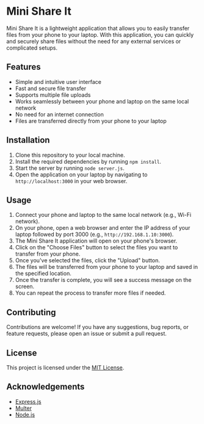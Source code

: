 # Mini Share It

Mini Share It is a lightweight application that allows you to easily transfer files from your phone to your laptop. With this application, you can quickly and securely share files without the need for any external services or complicated setups.

## Features

- Simple and intuitive user interface
- Fast and secure file transfer
- Supports multiple file uploads
- Works seamlessly between your phone and laptop on the same local network
- No need for an internet connection
- Files are transferred directly from your phone to your laptop

## Installation

1. Clone this repository to your local machine.
2. Install the required dependencies by running `npm install`.
3. Start the server by running `node server.js`.
4. Open the application on your laptop by navigating to `http://localhost:3000` in your web browser.

## Usage

1. Connect your phone and laptop to the same local network (e.g., Wi-Fi network).
2. On your phone, open a web browser and enter the IP address of your laptop followed by port 3000 (e.g., `http://192.168.1.10:3000`).
3. The Mini Share It application will open on your phone's browser.
4. Click on the "Choose Files" button to select the files you want to transfer from your phone.
5. Once you've selected the files, click the "Upload" button.
6. The files will be transferred from your phone to your laptop and saved in the specified location.
7. Once the transfer is complete, you will see a success message on the screen.
8. You can repeat the process to transfer more files if needed.

## Contributing

Contributions are welcome! If you have any suggestions, bug reports, or feature requests, please open an issue or submit a pull request.

## License

This project is licensed under the [MIT License](LICENSE).

## Acknowledgements

- [Express.js](https://expressjs.com/)
- [Multer](https://www.npmjs.com/package/multer)
- [Node.js](https://nodejs.org/)
